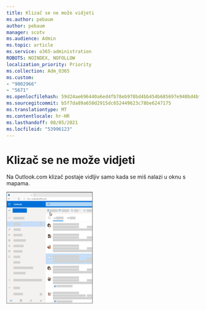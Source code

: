 ```yaml
---
title: Klizač se ne može vidjeti
ms.author: pebaum
author: pebaum
manager: scotv
ms.audience: Admin
ms.topic: article
ms.service: o365-administration
ROBOTS: NOINDEX, NOFOLLOW
localization_priority: Priority
ms.collection: Adm_O365
ms.custom:
- "9002966"
- "5671"
ms.openlocfilehash: 59d24ae696440a6ed4fb78eb978bd4bb454b685697e940bd4bfbf8b9009f141e
ms.sourcegitcommit: b5f7da89a650d2915dc652449623c78be6247175
ms.translationtype: MT
ms.contentlocale: hr-HR
ms.lasthandoff: 08/05/2021
ms.locfileid: "53996123"
---
```

# <a name="cannot-see-the-scroll-bar"></a>Klizač se ne može vidjeti

Na Outlook.com klizač postaje vidljiv samo kada se miš nalazi u oknu s mapama.

![Klizač ulazne pošte s pokazivačem miša](media/16353_mouse_over_inbox_scrollbar-225x292.gif)

